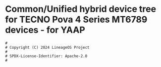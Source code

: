 # Common/Unified hybrid device tree for TECNO Pova 4 Series MT6789 devices - for YAAP

```
#
# Copyright (C) 2024 LineageOS Project
#
# SPDX-License-Identifier: Apache-2.0
#
```

